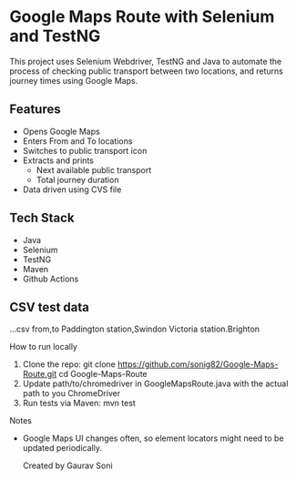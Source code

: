 # Google Maps Route with Selenium and TestNG
This project uses Selenium Webdriver, TestNG and Java to automate the process of checking public transport between two locations, and returns journey times using Google Maps.
## Features
- Opens Google Maps
- Enters From and To locations
- Switches to public transport icon
- Extracts and prints
    - Next available public transport
    - Total journey duration
 - Data driven using CVS file

## Tech Stack
- Java
- Selenium
- TestNG
- Maven
- Github Actions

## CSV test data
...csv
from,to
Paddington station,Swindon
Victoria station.Brighton

How to run locally
1. Clone the repo:
   git clone https://github.com/sonig82/Google-Maps-Route.git
   cd Google-Maps-Route
2. Update path/to/chromedriver in GoogleMapsRoute.java with the actual path to you ChromeDriver
3. Run tests via Maven:
     mvn test

Notes
- Google Maps UI changes often, so element locators might need to be updated periodically.

  Created by Gaurav Soni
